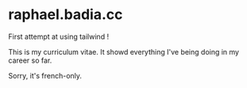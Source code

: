 # raphael.badia.cc

First attempt at using tailwind !

This is my curriculum vitae. It showd everything I've being doing in my career so far.

Sorry, it's french-only.
